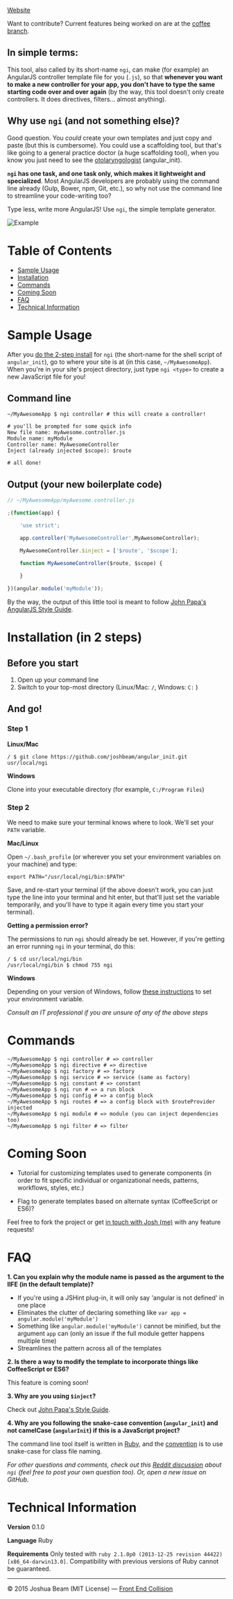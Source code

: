 <a href="http://joshbeam.github.io/angular_init">Website</a>

Want to contribute? Current features being worked on are at the <a href="https://github.com/joshbeam/angular_init/tree/coffee">coffee branch</a>.

## In simple terms:

This tool, also called by its short-name `ngi`, can make (for example) an AngularJS controller template file for you (`.js`), so that **whenever you want to make a new controller for your app, you don't have to type the same starting code over and over again** (by the way, this tool doesn't only create controllers. It does directives, filters... almost anything).

## Why use `ngi` (and not something else)?

Good question. You *could* create your own templates and just copy and paste (but this is cumbersome). You could use a scaffolding tool, but that's like going to a general practice doctor (a huge scaffolding tool), when you know you just need to see the <a href="http://en.wikipedia.org/wiki/Otorhinolaryngology">otolaryngologist</a> (angular_init).

**`ngi` has one task, and one task only, which makes it lightweight and specialized**. Most AngularJS developers are probably using the command line already (Gulp, Bower, npm, Git, etc.), so why not use the command line to streamline your code-writing too?

Type less, write more AngularJS! Use `ngi`, the simple template generator.

![Example](https://github.com/joshbeam/angular_init/blob/master/ngi_example.gif "Example")

# Table of Contents

- [Sample Usage][sample-usage]
- [Installation][install]
- [Commands][commands]
- [Coming Soon][coming-soon]
- [FAQ][faq]
- [Technical Information][tech-info]

# Sample Usage

After you [do the 2-step install][install] for `ngi` (the short-name for the shell script of `angular_init`), go to where your site is at (in this case, `~/MyAwesomeApp`). When you're in your site's project directory, just type `ngi <type>` to create a new JavaScript file for you!

## Command line

```shell
~/MyAwesomeApp $ ngi controller # this will create a controller!

# you'll be prompted for some quick info
New file name: myAwesome.controller.js
Module name: myModule
Controller name: MyAwesomeController
Inject (already injected $scope): $route

# all done!
```

## Output (your new boilerplate code)

```javascript
// ~/MyAwesomeApp/myAwesome.controller.js

;(function(app) {

	'use strict';

	app.controller('MyAwesomeController',MyAwesomeController);

	MyAwesomeController.$inject = ['$route', '$scope'];

	function MyAwesomeController($route, $scope) {
	
	}

})(angular.module('myModule'));
```

By the way, the output of this little tool is meant to follow [John Papa's AngularJS Style Guide][style-guide].

# Installation (in 2 steps)

## Before you start

1. Open up your command line
2. Switch to your top-most directory (Linux/Mac: `/`, Windows: `C:` )

## And go!

### Step 1

**Linux/Mac**

```shell
/ $ git clone https://github.com/joshbeam/angular_init.git usr/local/ngi
```

**Windows**

Clone into your executable directory (for example, `C:/Program Files`)

### Step 2

We need to make sure your terminal knows where to look. We'll set your `PATH` variable.

**Mac/Linux**

Open `~/.bash_profile` (or wherever you set your environment variables on your machine) and type:

```shell
export PATH="/usr/local/ngi/bin:$PATH"
```

Save, and re-start your terminal (if the above doesn't work, you can just type the line into your terminal and hit enter, but that'll just set the variable temporarily, and you'll have to type it again every time you start your terminal).

**Getting a permission error?**

The permissions to run `ngi` should already be set. However, if you're getting an error running `ngi` in your terminal, do this:

```shell
/ $ cd usr/local/ngi/bin
/usr/local/ngi/bin $ chmod 755 ngi
```

**Windows**

Depending on your version of Windows, follow <a href="http://www.computerhope.com/issues/ch000549.htm">these instructions</a> to set your environment variable.

*Consult an IT professional if you are unsure of any of the above steps*

# Commands

```shell
~/MyAwesomeApp $ ngi controller # => controller
~/MyAwesomeApp $ ngi directive # => directive
~/MyAwesomeApp $ ngi factory # => factory
~/MyAwesomeApp $ ngi service # => service (same as factory)
~/MyAwesomeApp $ ngi constant # => constant
~/MyAwesomeApp $ ngi run # => a run block
~/MyAwesomeApp $ ngi config # => a config block
~/MyAwesomeApp $ ngi routes # => a config block with $routeProvider injected
~/MyAwesomeApp $ ngi module # => module (you can inject dependencies too)
~/MyAwesomeApp $ ngi filter # => filter
```

# Coming Soon

- Tutorial for customizing templates used to generate components (in order to fit specific individual or organizational needs, patterns, workflows, styles, etc.)

- Flag to generate templates based on alternate syntax (CoffeeScript or ES6)?

Feel free to fork the project or get <a href="http://frontendcollisionblog.com/about">in touch with Josh (me)</a> with any feature requests!

# FAQ

**1. Can you explain why the module name is passed as the argument to the IIFE (in the default template)?**

- If you're using a JSHint plug-in, it will only say 'angular is not defined' in one place
- Eliminates the clutter of declaring something like `var app = angular.module('myModule')`
- Something like `angular.module('myModule')` cannot be minified, but the argument `app` can (only an issue if the full module getter happens multiple time)
- Streamlines the pattern across all of the templates

**2. Is there a way to modify the template to incorporate things like CoffeeScript or ES6?**

This feature is coming soon!

**3. Why are you using `$inject`?**

Check out [John Papa's Style Guide][style-guide].

**4. Why are you following the snake-case convention (`angular_init`) and not camelCase (`angularInit`) if this is a JavaScript project?**

The command line tool itself is written in <a href="https://www.ruby-lang.org/en/">Ruby</a>, and the <a href="https://github.com/bbatsov/ruby-style-guide#snake-case-files">convention</a> is to use snake-case for class file naming.

*For other questions and comments, check out this <a href="http://www.reddit.com/r/angularjs/comments/30ydha/command_line_tool_to_create_angularjs_controllers/">Reddit discussion</a> about `ngi` (feel free to post your own question too). Or, open a new issue on GitHub.*

# Technical Information

**Version** 0.1.0

**Language** Ruby

**Requirements** Only tested with `ruby 2.1.0p0 (2013-12-25 revision 44422) [x86_64-darwin13.0]`. Compatibility with previous versions of Ruby cannot be guaranteed.

<hr>

&copy; 2015 Joshua Beam (MIT License) &mdash; <a href="http://frontendcollisionblog.com">Front End Collision</a>

[install]: #installation-in-2-steps
[sample-usage]: #sample-usage
[commands]: #commands
[coming-soon]: #coming-soon
[faq]: #faq
[tech-info]: #technical-information
[style-guide]: https://github.com/johnpapa/angular-styleguide
